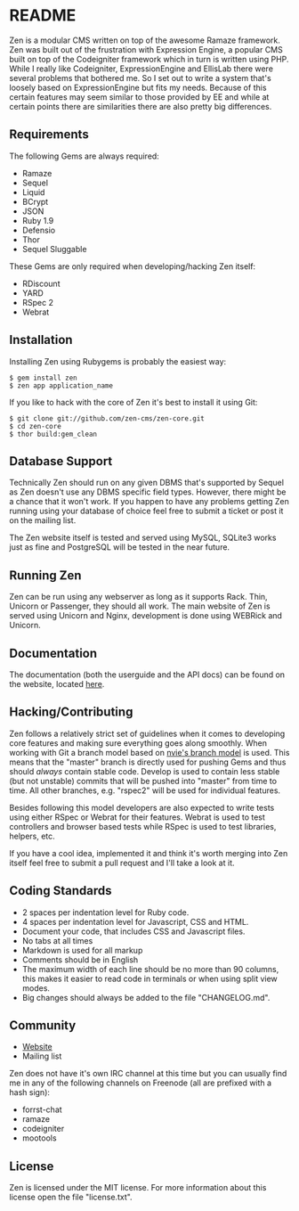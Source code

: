 # README

Zen is a modular CMS written on top of the awesome Ramaze framework.
Zen was built out of the frustration with Expression Engine, a popular CMS built on top of
the Codeigniter framework which in turn is written using PHP. While I really like Codeigniter,
ExpressionEngine and EllisLab there were several problems that bothered me.
So I set out to write a system that's loosely based on ExpressionEngine but fits my needs.
Because of this certain features may seem similar to those provided by EE and while at
certain points there are similarities there are also pretty big differences.

## Requirements

The following Gems are always required:

* Ramaze
* Sequel
* Liquid
* BCrypt
* JSON
* Ruby 1.9
* Defensio
* Thor
* Sequel Sluggable

These Gems are only required when developing/hacking Zen itself:

* RDiscount
* YARD
* RSpec 2
* Webrat

## Installation

Installing Zen using Rubygems is probably the easiest way:

    $ gem install zen
    $ zen app application_name

If you like to hack with the core of Zen it's best to install it using Git:

    $ git clone git://github.com/zen-cms/zen-core.git
    $ cd zen-core
    $ thor build:gem_clean

## Database Support

Technically Zen should run on any given DBMS that's supported by Sequel as Zen doesn't
use any DBMS specific field types. However, there might be a chance that it won't work.
If you happen to have any problems getting Zen running using your database of choice
feel free to submit a ticket or post it on the mailing list.

The Zen website itself is tested and served using MySQL, SQLite3 works just as fine and
PostgreSQL will be tested in the near future.

## Running Zen

Zen can be run using any webserver as long as it supports Rack. Thin, Unicorn or Passenger,
they should all work. The main website of Zen is served using Unicorn and Nginx, development
is done using WEBRick and Unicorn.

## Documentation

The documentation (both the userguide and the API docs) can be found on the website,
located [here][zen documentation].

## Hacking/Contributing

Zen follows a relatively strict set of guidelines when it comes to developing core features
and making sure everything goes along smoothly. When working with Git a branch model based
on [nvie's branch model][nvie branch model] is used. This means that the "master" branch
is directly used for pushing Gems and thus should *always* contain stable code. Develop
is used to contain less stable (but not unstable) commits that will be pushed into "master"
from time to time. All other branches, e.g. "rspec2" will be used for individual features.

Besides following this model developers are also expected to write tests using either
RSpec or Webrat for their features. Webrat is used to test controllers and browser based
tests while RSpec is used to test libraries, helpers, etc.

If you have a cool idea, implemented it and think it's worth merging into Zen itself feel
free to submit a pull request and I'll take a look at it.

## Coding Standards

* 2 spaces per indentation level for Ruby code.
* 4 spaces per indentation level for Javascript, CSS and HTML.
* Document your code, that includes CSS and Javascript files.
* No tabs at all times
* Markdown is used for all markup
* Comments should be in English 
* The maximum width of each line should be no more than 90 columns, this makes it easier
to read code in terminals or when using split view modes.
* Big changes should always be added to the file "CHANGELOG.md".

## Community

* [Website][zen website]
* Mailing list

Zen does not have it's own IRC channel at this time but you can usually find me in any
of the following channels on Freenode (all are prefixed with a hash sign):

* forrst-chat
* ramaze
* codeigniter
* mootools

## License

Zen is licensed under the MIT license. For more information about this license open
the file "license.txt".

[zen website]: http://zen-cms.com/
[zen documentation]: http://zen-cms.com/documentation/
[nvie branch model]: http://nvie.com/posts/a-successful-git-branching-model/
